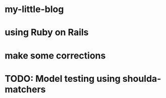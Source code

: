 # my-little-blog
# using Ruby on Rails
# make some corrections
#
# TODO: Model testing using shoulda-matchers